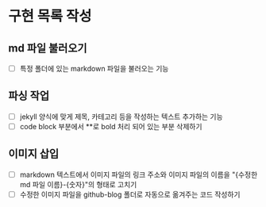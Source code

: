 # 구현 목록 작성

## md 파일 불러오기
- [ ] 특정 폴더에 있는 markdown 파일을 불러오는 기능
  
## 파싱 작업
- [ ] jekyll 양식에 맞게 제목, 카테고리 등을 작성하는 텍스트 추가하는 기능
- [ ] code block 부분에서 **로 bold 처리 되어 있는 부분 삭제하기

## 이미지 삽입
- [ ] markdown 텍스트에서 이미지 파일의 링크 주소와 이미지 파일의 이름을 "{수정한 md 파일 이름}-{숫자}"의 형태로 고치기
- [ ] 수정한 이미지 파일을 github-blog 폴더로 자동으로 옮겨주는 코드 작성하기